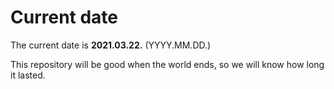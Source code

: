 # Current date

The current date is **2021.03.22.** (YYYY.MM.DD.)

This repository will be good when the world ends, so we will know how long it lasted.